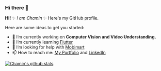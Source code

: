 ### Hi there 👋


**Hi!** ✨ _I am Chamin_ ✨ Here's my GitHub profile.

Here are some ideas to get you started:

- 🔭 I’m currently working on **Computer Vision and Video Understanding.**
- 🌱 I’m currently learning [Flutter](https://flutter.dev/)
- 🤔 I’m looking for help with [Mobimart](https://github.com/knztnt/mobiMart)
- 📫 How to reach me: [My Portfolio](https://chaminjayasooriya.github.io/) and [LinkedIn](https://www.linkedin.com/in/chamin-jayasooriya/)
<!-- - 👯 I’m looking to collaborate on 
- 💬 Ask me about ...
- 😄 Pronouns: ...
- ⚡ Fun fact: ... -->


[![Chamin's github stats](https://github-readme-stats.vercel.app/api?username=chamin96&count_private=true&show_icons=true&theme=default)](https://github.com/anuraghazra/github-readme-stats)
